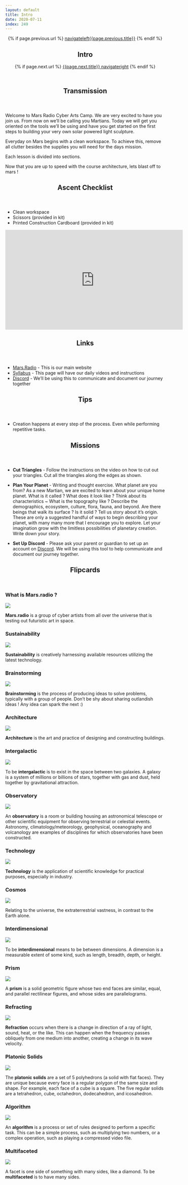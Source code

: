 ```yaml
---
layout: default
title: Intro
date: 2020-07-11
index: 249
---
```


<article id="Class">
        <header>
                {% if page.previous.url %}
                        <a class="prev" href="{{page.previous.url}}"><span class="icon">navigateleft</span>{{page.previous.title}}</a>
                {% endif %}
                <h1>Intro</h1>
                {% if page.next.url %}
                        <a class="next" href="{{page.next.url}}">{{page.next.title}} <span class="icon">navigateright</span></a>
                {% endif %}
        </header>
        <section class="class-transmission">
                <header>
                        <h2>Transmission</h2>
                </header>
                <p>Welcome to Mars Radio Cyber Arts Camp. We are very excited to have you join us. From now on we’ll be calling you Martians. Today we will get you oriented on the tools we’ll be using and have you get started on the first steps to building your very own solar powered light sculpture. </p>
                <p>Everyday on Mars begins with a clean workspace. To achieve this, remove all clutter besides the supplies you will need for the days mission. </p>
                <p>Each lesson is divided into sections.</p>
                <p>Now that you are up to speed with the course architecture, lets blast off to mars !</p>
        </section>
        <section class="class-ascent_checklist">
                <header>
                        <h2>Ascent Checklist</h2>
                </header>
                <ul>
                        <li data-icon="✨">Clean workspace</li>
                        <li data-icon="✂️">Scissors (provided in kit)</li>
                        <li data-icon="📄">Printed Construction Cardboard (provided in kit)</li>
                </ul>
        </section>
        <section class="video">
                <iframe width="560" height="315" src="https://www.youtube.com/embed/y5Yl3jWW4N0" frameborder="0" allow="accelerometer; autoplay; encrypted-media; gyroscope; picture-in-picture" allowfullscreen></iframe>
        </section>
        <section class="class-links">
                <header>
                        <h2>Links</h2>
                </header>
                <ul>
                        <li data-icon="🚀"><a href="https://mars.radio">Mars.Radio</a> - This is our main website</li>
                        <li data-icon="🚀"><a href="https://mars.radio/syllabus/">Syllabus</a> - This page will have our daily videos and instructions</li>
                        <li data-icon="🚀"><a href="https://discord.gg/Pe3FaP">Discord</a> - We’ll be using this to communicate and document our journey together</li>
                </ul>
        </section>
        <section class="class-tips">
                <header>
                        <h2>Tips</h2>
                </header>
                <ul>
                        <li data-icon="📌">
                                <p>Creation happens at every step of the process. Even while performing repetitive tasks.</p>
                        </li>
                </ul>
        </section><!-- end class-tips -->
        <section class="class-mission">
                <header>
                        <h2>Missions</h2>
                </header>
                <ul>
                        <li data-icon="✂️🔺">
                                <p><strong>Cut Triangles</strong> - Follow the instructions on the video on how to cut out your triangles. Cut all the triangles along the edges as shown.</p>
                        </li>
                        <li data-icon="🖊">
                                <p><strong>Plan Your Planet</strong> - Writing and thought exercise. What planet are you from? As a new Martian, we are excited to learn about your unique home planet. What is it called ? What does it look like ? Think about its characteristics ~ What is the topography like ? Describe the demographics, ecosystem, culture, flora, fauna, and beyond. Are there beings that walk its surface ? Is it solid ? Tell us story about it’s origin. These are only a suggested handful of ways to begin describing your planet, with many many more that I encourage you to explore. Let your imagination grow with the limitless possibilities of planetary creation. Write down your story.</p>
                        </li>
                        <li data-icon="👽">
                                <p><strong>Set Up Discord</strong> - Please ask your parent or guardian to set up an account on <a href="https://discord.gg/Pe3FaP">Discord</a>. We will be using this tool to help communicate and document our journey together. </p>
                        </li>
                </ul>
        </section>
        <section class="class-keywords">
                <header>
                        <h2>Flipcards</h2>
                </header>
                <div class="card">
                        <div class="card-front">
                                <h3>What is Mars.radio ?</h3>
                                <div class="image-container">
                                        <img src="/img/keywords/what_is_mars_radio.png">
                                </div>
                        </div>
                        <div class="card-back">
                                <p><strong>Mars.radio</strong> is a group of cyber artists from all over the universe that is testing out futuristic art in space. </p>
                        </div>
                </div><!-- card -->
                <div class="card">
                        <div class="card-front">
                                <h3>Sustainability</h3>
                                <div class="image-container">
                                        <img src="/img/keywords/sustainability.jpg">
                                </div>
                        </div>
                        <div class="card-back">
                                <p><strong>Sustainability</strong> is creatively harnessing available resources utilizing the latest technology. </p>
                        </div>
                </div><!-- card -->
                <div class="card">
                        <div class="card-front">
                                <h3>Brainstorming</h3>
                                <div class="image-container">
                                        <img src="/img/keywords/brainstorming.jpg">
                                </div>
                        </div>
                        <div class="card-back">
                                <p><strong>Brainstorming</strong> is the process of producing ideas to solve problems, typically with a group of people. Don’t be shy about sharing outlandish ideas ! Any idea can spark the next :)</p>
                        </div>
                </div><!-- card -->
                <div class="card">
                        <div class="card-front">
                                <h3>Architecture</h3>
                                <div class="image-container">
                                        <img src="/img/keywords/architecture.jpg">
                                </div>
                        </div>
                        <div class="card-back">
                                <p><strong>Architecture</strong> is the art and practice of designing and constructing buildings.</p>
                        </div>
                </div><!-- card -->
                <div class="card">
                        <div class="card-front">
                                <h3>Intergalactic</h3>
                                <div class="image-container">
                                        <img src="/img/keywords/intergalactic.jpg">
                                </div>
                        </div>
                        <div class="card-back">
                                <p>To be <strong>intergalactic</strong> is to exist in the space between two galaxies. A galaxy is a system of millions or billions of stars, together with gas and dust, held together by gravitational attraction.</p>
                        </div>
                </div><!-- card -->
                <div class="card">
                        <div class="card-front">
                                <h3>Observatory</h3>
                                <div class="image-container">
                                        <img src="/img/keywords/observatory.jpg">
                                </div>
                        </div>
                        <div class="card-back">
                                <p>An <strong>observatory</strong> is a room or building housing an astronomical telescope or other scientific equipment for observing terrestrial or celestial events. Astronomy, climatology/meteorology, geophysical, oceanography and volcanology are examples of disciplines for which observatories have been constructed.</p>
                        </div>
                </div><!-- card -->
                <div class="card">
                        <div class="card-front">
                                <h3>Technology</h3>
                                <div class="image-container">
                                        <img src="/img/keywords/technology.jpg">
                                </div>
                        </div>
                        <div class="card-back">
                                <p><strong>Technology</strong> is the application of scientific knowledge for practical purposes, especially in industry.</p>
                        </div>
                </div><!-- card -->
                <div class="card">
                        <div class="card-front">
                                <h3>Cosmos</h3>
                                <div class="image-container">
                                        <img src="/img/keywords/cosmos.jpg">
                                </div>
                        </div>
                        <div class="card-back">
                                <p>Relating to the universe, the extraterrestrial vastness, in contrast to the Earth alone.</p>
                        </div>
                </div><!-- card -->
                <div class="card">
                        <div class="card-front">
                                <h3>Interdimensional</h3>
                                <div class="image-container">
                                        <img src="/img/keywords/interdimensional.jpg">
                                </div>
                        </div>
                        <div class="card-back">
                                <p>To be <strong>interdimensional</strong> means to be between dimensions. A dimension is a measurable extent of some kind, such as length, breadth, depth, or height.</p>
                        </div>
                </div><!-- card -->
                <div class="card">
                        <div class="card-front">
                                <h3>Prism</h3>
                                <div class="image-container">
                                        <img src="/img/keywords/prism.gif">
                                </div>
                        </div>
                        <div class="card-back">
                                <p>A <strong>prism</strong> is a solid geometric figure whose two end faces are similar, equal, and parallel rectilinear figures, and whose sides are parallelograms.</p>
                        </div>
                </div><!-- card -->
                <div class="card">
                        <div class="card-front">
                                <h3>Refracting</h3>
                                <div class="image-container">
                                        <img src="/img/keywords/refraction.jpg">
                                </div>
                        </div>
                        <div class="card-back">
                                <p><strong>Refraction</strong> occurs when there is a change in direction of a ray of light, sound, heat, or the like. This can happen when the frequency passes obliquely from one medium into another, creating a change in its wave velocity.</p>
                        </div>
                </div><!-- card -->
                <div class="card">
                        <div class="card-front">
                                <h3>Platonic Solids</h3>
                                <div class="image-container">
                                        <img src="/img/keywords/platonic_solids.jpg">
                                </div>
                        </div>
                        <div class="card-back">
                                <p>The <strong>platonic solids</strong> are a set of 5 polyhedrons (a solid with flat faces). They are unique because every face is a regular polygon of the same size and shape. For example, each face of a cube is a square. The five regular solids are a tetrahedron, cube, octahedron, dodecahedron, and icosahedron.</p>
                        </div>
                </div><!-- card -->
                <div class="card">
                        <div class="card-front">
                                <h3>Algorithm</h3>
                                <div class="image-container">
                                        <img src="/img/keywords/algorithm.jpg">
                                </div>
                        </div>
                        <div class="card-back">
                                <p>An <strong>algorithm</strong> is a process or set of rules designed to perform a specific task. This can be a simple process, such as multiplying two numbers, or a complex operation, such as playing a compressed video file.</p>
                        </div>
                </div><!-- card -->
                <div class="card">
                        <div class="card-front">
                                <h3>Multifaceted</h3>
                                <div class="image-container">
                                        <img src="/img/keywords/multifaceted.jpg">
                                </div>
                        </div>
                        <div class="card-back">
                                <p>A facet is one side of something with many sides, like a diamond. To be <strong>multifaceted</strong> is to have many sides.</p>
                        </div>
                </div><!-- card -->
        </section><!-- class-keywords -->
</article>
<footer>
</footer>